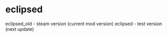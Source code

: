 # eclipsed

eclipsed_old - steam version (current mod version)
eclipsed - test version (next update)
